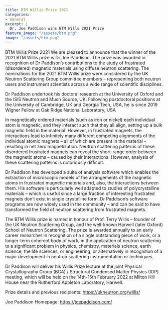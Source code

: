 ```yaml
---
title: BTM Willis Prize 2021
categories:
- General
excerpt: |
  Dr. Joe Paddison wins BTM Wills 2021 Prize
feature_image: "/assets/btm.png"
image: "/assets/btm.png"
---
```


BTM Willis Prize 2021
We are pleased to announce that the winner of the 2021 BTM Willis prize is Dr Joe Paddison. 
The prize was awarded in recognition of Dr Paddison’s contributions to the study of frustrated (disordered) magnetic materials using diffuse neutron scattering. 
The nominations for the 2021 BTM Willis prize were considered by the UK Neutron Scattering Group committee members – representing both neutron users and instrument scientists across a wide range of scientific disciplines.

Dr Paddison undertook his doctoral research at the University of Oxford and the ISIS Neutron and Muon Source, UK. 
Following postdoctoral positions at the University of Cambridge, UK and Georgia Tech, USA, he is since 2019 Wigner Fellow at Oak Ridge National Laboratory, USA

In magnetically ordered materials (such as iron or nickel) each individual atom is magnetic, and they interact such that they all align, setting up a bulk magnetic field in the material. 
However, in frustrated magnets, the interactions lead to infinitely many different competing alignments of the individual atomic magnets – all of which are present in the material - resulting in net zero magnetization. 
Neutron scattering patterns of these disordered frustrated magnets can reveal the short-range order between the magnetic atoms – caused by their interactions. 
However, analysis of these scattering patterns is notoriously difficult.

Dr Paddison has developed a suite of analysis software which enables the extraction of microscopic models of the arrangements of the magnetic atoms in frustrated magnetic materials and, also, the interactions between them. 
His software is particularly well adapted to studies of polycrystalline materials – which is useful since a large fraction of interesting frustrated magnets don’t exist in single crystalline form. 
Dr Paddison’s software programs are now widely used in the community – and can be said to have transformed the field of neutron scattering from frustrated magnets.

The BTM Willis prize is named in honour of Prof. Terry Willis – founder of the UK Neutron Scattering Group, and the well-known Harwell (later Oxford) School of Neutron Scattering. 
The prize is awarded annually to an early career researcher in recognition of a single outstanding piece of work, or a longer-term coherent body of work, in the application of neutron scattering to a significant problem in physics, chemistry, materials science, earth science, the life sciences, or engineering, or alternatively in recognition of a major development in neutron scattering instrumentation or techniques.

Dr Paddison will deliver his Willis Prize lecture at the joint Physical Crystallography Group (BCA) / Structural Condensed Matter Physics (IOP) meeting, which will be held on the 14th-15th February 2022 at Milton Hill House near the Rutherford Appleton Laboratory, Harwell.

Prize details and previous recipients: https://ukneutron.org/willis/ 

Joe Paddison Homepage: https://joepaddison.com/ 
